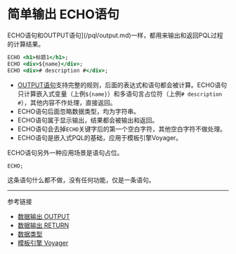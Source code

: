 # 简单输出 ECHO语句
ECHO语句和OUTPUT语句](/pql/output.md)一样，都用来输出和返回PQL过程的计算结果。
```htm
ECHO <h1>标题1</h1>;
ECHO <div>${name}</div>;
ECHO <div># description #</div>;
```
* [OUTPUT语句](/pql/output.md)支持完整的规则，后面的表达式和语句都会被计算。ECHO语句只计算嵌入式变量（上例`${name}`）和多语句言占位符（上例`# description #`），其他内容不作处理，直接返回。
* ECHO语句后面忽略数据类型，均为字符串。
* ECHO语句属于显示输出，结果都会被输出和返回。
* ECHO语句会去掉`ECHO`关键字后的第一个空白字符，其他空白字符不做处理。
* ECHO语句是嵌入式PQL的基础，应用于模板引擎Voyager。


ECHO语句另外一种应用场景是语句占位。
```sql
ECHO;
```
这条语句什么都不做，没有任何功能，仅是一条语句。

---
参考链接

* [数据输出 OUTPUT](/pql/output.md)
* [数据输出 RETURN](/pql/return.md)
* [数据类型](/pql/datatype.md)
* [模板引擎 Voyager](/voyager/overview.md)